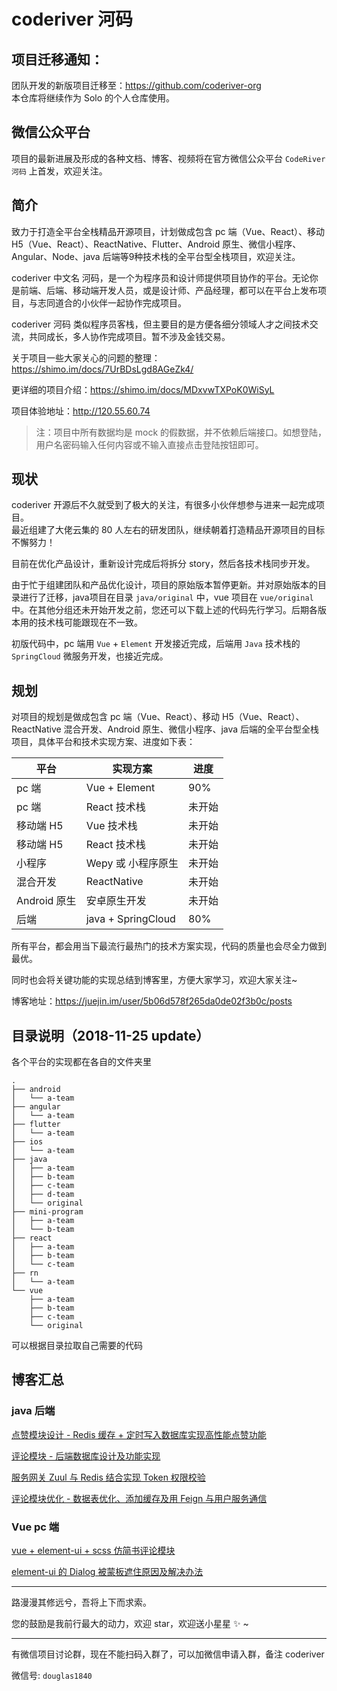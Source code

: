 # coderiver 河码

## 项目迁移通知：
团队开发的新版项目迁移至：https://github.com/coderiver-org  
本仓库将继续作为 Solo 的个人仓库使用。

## 微信公众平台
项目的最新进展及形成的各种文档、博客、视频将在官方微信公众平台 `CodeRiver河码` 上首发，欢迎关注。


## 简介

致力于打造全平台全栈精品开源项目，计划做成包含 pc 端（Vue、React）、移动 H5（Vue、React）、ReactNative、Flutter、Android 原生、微信小程序、Angular、Node、java 后端等9种技术栈的全平台型全栈项目，欢迎关注。

coderiver 中文名 河码，是一个为程序员和设计师提供项目协作的平台。无论你是前端、后端、移动端开发人员，或是设计师、产品经理，都可以在平台上发布项目，与志同道合的小伙伴一起协作完成项目。

coderiver 河码 类似程序员客栈，但主要目的是方便各细分领域人才之间技术交流，共同成长，多人协作完成项目。暂不涉及金钱交易。

关于项目一些大家关心的问题的整理：https://shimo.im/docs/7UrBDsLgd8AGeZk4/

更详细的项目介绍：https://shimo.im/docs/MDxvwTXPoK0WiSyL

项目体验地址：http://120.55.60.74   
> 注：项目中所有数据均是 mock 的假数据，并不依赖后端接口。如想登陆，用户名密码输入任何内容或不输入直接点击登陆按钮即可。

## 现状

coderiver 开源后不久就受到了极大的关注，有很多小伙伴想参与进来一起完成项目。  
最近组建了大佬云集的 80 人左右的研发团队，继续朝着打造精品开源项目的目标不懈努力！

目前在优化产品设计，重新设计完成后将拆分 story，然后各技术栈同步开发。

由于忙于组建团队和产品优化设计，项目的原始版本暂停更新。并对原始版本的目录进行了迁移，java项目在目录 `java/original` 中，vue 项目在 `vue/original` 中。在其他分组还未开始开发之前，您还可以下载上述的代码先行学习。后期各版本用的技术栈可能跟现在不一致。  

初版代码中，pc 端用 `Vue` + `Element` 开发接近完成，后端用 `Java` 技术栈的 `SpringCloud` 微服务开发，也接近完成。


## 规划

对项目的规划是做成包含 pc 端（Vue、React）、移动 H5（Vue、React）、ReactNative 混合开发、Android 原生、微信小程序、java 后端的全平台型全栈项目，具体平台和技术实现方案、进度如下表：

| 平台         | 实现方案           | 进度   |
| ------------ | ------------------ | ------ |
| pc 端        | Vue + Element      | 90%    |
| pc 端        | React 技术栈       | 未开始 |
| 移动端 H5    | Vue 技术栈         | 未开始 |
| 移动端 H5    | React 技术栈       | 未开始 |
| 小程序       | Wepy 或 小程序原生 | 未开始 |
| 混合开发     | ReactNative        | 未开始 |
| Android 原生 | 安卓原生开发       | 未开始 |
| 后端         | java + SpringCloud | 80%    |

所有平台，都会用当下最流行最热门的技术方案实现，代码的质量也会尽全力做到最优。

同时也会将关键功能的实现总结到博客里，方便大家学习，欢迎大家关注~

博客地址：https://juejin.im/user/5b06d578f265da0de02f3b0c/posts

## 目录说明（2018-11-25 update）

各个平台的实现都在各自的文件夹里

```
.
├── android
│   └── a-team
├── angular
│   └── a-team
├── flutter
│   └── a-team
├── ios
│   └── a-team
├── java
│   ├── a-team
│   ├── b-team
│   ├── c-team
│   ├── d-team
│   └── original
├── mini-program
│   ├── a-team
│   └── b-team
├── react
│   ├── a-team
│   ├── b-team
│   └── c-team
├── rn
│   └── a-team
└── vue
    ├── a-team
    ├── b-team
    ├── c-team
    └── original
```

可以根据目录拉取自己需要的代码

## 博客汇总

### java 后端

[点赞模块设计 - Redis 缓存 + 定时写入数据库实现高性能点赞功能](https://juejin.im/post/5bdc257e6fb9a049ba410098)

[评论模块 - 后端数据库设计及功能实现](https://juejin.im/post/5be2c213e51d453dfe02d406)

[服务网关 Zuul 与 Redis 结合实现 Token 权限校验](https://juejin.im/post/5bec39206fb9a049e062e4a0)

[评论模块优化 - 数据表优化、添加缓存及用 Feign 与用户服务通信](https://juejin.im/post/5beea202e51d451f5b54cdc4)

### Vue pc 端

[vue + element-ui + scss 仿简书评论模块](https://juejin.im/post/5b41fb58f265da0f6d72b917)

[element-ui 的 Dialog 被蒙板遮住原因及解决办法](https://juejin.im/post/5b3ec5b2f265da0f96286b4f)

---

路漫漫其修远兮，吾将上下而求索。

您的鼓励是我前行最大的动力，欢迎 star，欢迎送小星星 ✨ ~

---

有微信项目讨论群，现在不能扫码入群了，可以加微信申请入群，备注 coderiver

微信号: `douglas1840`
